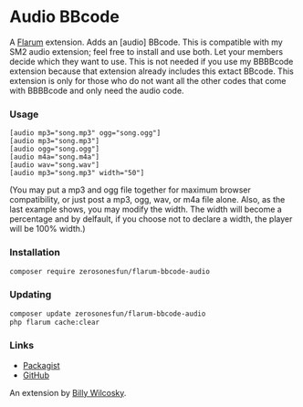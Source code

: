 # Audio BBcode

A [Flarum](http://flarum.org) extension. Adds an [audio] BBcode. This is compatible with my SM2 audio extension; feel free to install and use both. Let your members decide which they want to use. This is not needed if you use my BBBBcode extension because that extension already includes this extact BBcode. This extension is only for those who do not want all the other codes that come with BBBBcode and only need the audio code.

### Usage
~~~
[audio mp3="song.mp3" ogg="song.ogg"]
[audio mp3="song.mp3"]
[audio ogg="song.ogg"]
[audio m4a="song.m4a"]
[audio wav="song.wav"]
[audio mp3="song.mp3" width="50"]
~~~
(You may put a mp3 and ogg file together for maximum browser compatibility, or just post a mp3, ogg, wav, or m4a file alone. Also, as the last example shows, you may modify the width. The width will become a percentage and by delfault, if you choose not to declare a width, the player will be 100% width.)

### Installation

```sh
composer require zerosonesfun/flarum-bbcode-audio
```

### Updating

```sh
composer update zerosonesfun/flarum-bbcode-audio
php flarum cache:clear
```

### Links

- [Packagist](https://packagist.org/packages/zerosonesfun/flarum-bbcode-audio)
- [GitHub](https://github.com/zerosonesfun/flarum-bbcode-audio)

An extension by [Billy Wilcosky](https://wilcosky.com).
